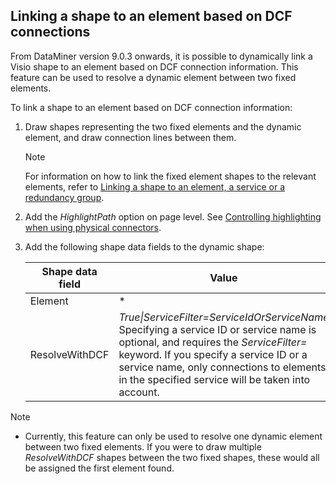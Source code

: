 ## Linking a shape to an element based on DCF connections

From DataMiner version 9.0.3 onwards, it is possible to dynamically link a Visio shape to an element based on DCF connection information. This feature can be used to resolve a dynamic element between two fixed elements.

To link a shape to an element based on DCF connection information:

1. Draw shapes representing the two fixed elements and the dynamic element, and draw connection lines between them.

    > [!NOTE]
    > For information on how to link the fixed element shapes to the relevant elements, refer to [Linking a shape to an element, a service or a redundancy group](Linking_a_shape_to_an_element_a_service_or_a_redundancy_group.md).

2. Add the *HighlightPath* option on page level. See [Controlling highlighting when using physical connectors](Options_for_highlighting_DCF_connections.md#controlling-highlighting-when-using-physical-connectors).

3. Add the following shape data fields to the dynamic shape:

    | Shape data field | Value                                                                                                                                                                                                                                                                                                                                   |
    |--------------------|-----------------------------------------------------------------------------------------------------------------------------------------------------------------------------------------------------------------------------------------------------------------------------------------------------------------------------------------|
    | Element            | \*                                                                                                                                                                                                                                                                                                                                      |
    | ResolveWithDCF     | *True\|ServiceFilter=ServiceIdOrServiceName*<br> Specifying a service ID or service name is optional, and requires the *ServiceFilter=* keyword. If you specify a service ID or a service name, only connections to elements in the specified service will be taken into account. |

> [!NOTE]
> -  Currently, this feature can only be used to resolve one dynamic element between two fixed elements. If you were to draw multiple *ResolveWithDCF* shapes between the two fixed shapes, these would all be assigned the first element found.
>
